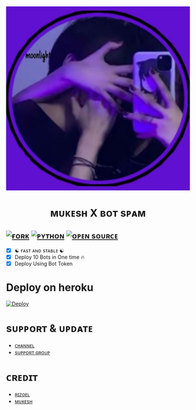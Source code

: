 <p align="center">
  <img src="./resources/logo.jpg" alt="BOT-SPAM Logo">
</p>
<h1 align="center">
  <b>ᴍᴜᴋᴇsʜ X ʙᴏᴛ sᴘᴀᴍ</b>
</h1>

[![ғᴏʀᴋ](https://img.shields.io/github/forks/Noob-Mukesh/Spambotfather?style=flat-square&color=orange)](https://github.com/Noob-Mukesh/Spambotfather/fork)
[![ᴘʏᴛʜᴏɴ](https://img.shields.io/badge/Python-v3.9.7-blue)](https://www.python.org/)
[![ᴏᴘᴇɴ sᴏᴜʀᴄᴇ](https://badges.frapsoft.com/os/v2/open-source.svg?v=103)](https://github.com/Noob-Mukesh/Spambotfather)   
----
 
- [x] ☯︎ ғᴀsᴛ ᴀɴᴅ sᴛᴀʙʟᴇ ☯︎
- [x] Deploy 10 Bots in One time 🔥
- [x] Deploy Using Bot Token 

# Deploy on heroku

[![Deploy](https://www.herokucdn.com/deploy/button.svg)](https://heroku.com/deploy?template=https://github.com/Noob-Mukesh/Spambotfather)


# sᴜᴘᴘᴏʀᴛ & ᴜᴘᴅᴀᴛᴇ
* [ᴄʜᴀɴɴᴇʟ](https://t.me/mukeshbotzone)
* [sᴜᴘᴘᴏʀᴛ ɢʀᴏᴜᴘ ](https://t.me/the_support_chat)
 
# ᴄʀᴇᴅɪᴛ 
* [ʀɪᴢᴏᴇʟ](https://t.me/MrRizoel)
* [ᴍᴜᴋᴇsʜ](https://telegram.dog/itz_mst_boy)
